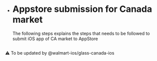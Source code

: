 - # Appstore submission for Canada market

  The following steps explains the steps that needs to be followed to submit iOS app of CA market to AppStore

  ## 

⚠️ To be updated by @walmart-ios/glass-canada-ios

